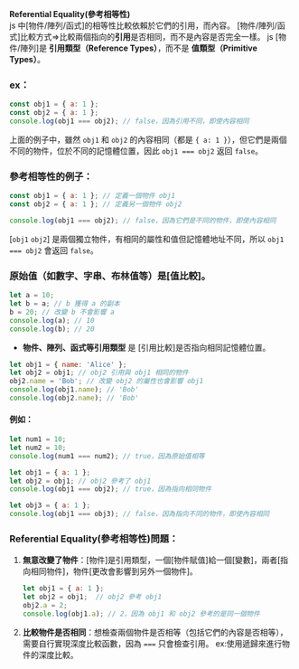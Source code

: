 
**Referential Equality(參考相等性)**  
js 中[物件/陣列/函式]的相等性比較依賴於它們的引用，而內容。
[物件/陣列/函式]比較方式=>比較兩個指向的**引用**是否相同，而不是內容是否完全一樣。
js [物件/陣列]是 **引用類型（Reference Types）**，而不是 **值類型（Primitive Types）**。

### ex：
```js
const obj1 = { a: 1 };
const obj2 = { a: 1 };
console.log(obj1 === obj2); // false，因為引用不同，即使內容相同
```
上面的例子中，雖然 `obj1` 和 `obj2` 的內容相同（都是 `{ a: 1 }`），但它們是兩個不同的物件，位於不同的記憶體位置，因此 `obj1 === obj2` 返回 `false`。

### 參考相等性的例子：

```js
const obj1 = { a: 1 }; // 定義一個物件 obj1
const obj2 = { a: 1 }; // 定義另一個物件 obj2

console.log(obj1 === obj2); // false，因為它們是不同的物件，即使內容相同
```
 [`obj1` `obj2`] 是兩個獨立物件，有相同的屬性和值但記憶體地址不同，所以 `obj1 === obj2` 會返回 `false`。

### 原始值（如數字、字串、布林值等）是[值比較]。

```js
let a = 10;
let b = a; // b 獲得 a 的副本
b = 20; // 改變 b 不會影響 a
console.log(a); // 10
console.log(b); // 20

```
- **物件、陣列、函式等引用類型** 是 [引用比較]是否指向相同記憶體位置。
```js
let obj1 = { name: 'Alice' };
let obj2 = obj1; // obj2 引用與 obj1 相同的物件
obj2.name = 'Bob'; // 改變 obj2 的屬性也會影響 obj1
console.log(obj1.name); // 'Bob'
console.log(obj2.name); // 'Bob'
```
#### 例如：
```js
let num1 = 10;
let num2 = 10;
console.log(num1 === num2); // true，因為原始值相等

let obj1 = { a: 1 };
let obj2 = obj1; // obj2 參考了 obj1
console.log(obj1 === obj2); // true，因為指向相同物件

let obj3 = { a: 1 };
console.log(obj1 === obj3); // false，因為指向不同的物件，即使內容相同
```
### Referential Equality(參考相等性)問題：
1. **無意改變了物件**：[物件]是引用類型，一個[物件賦值]給一個[變數]，兩者[指向相同物件]，物件[更改會影響到另外一個物件]。
   ```js
   let obj1 = { a: 1 };
   let obj2 = obj1;  // obj2 參考 obj1
   obj2.a = 2;
   console.log(obj1.a); // 2，因為 obj1 和 obj2 參考的是同一個物件
   ```
2. **比較物件是否相同**：想檢查兩個物件是否相等（包括它們的內容是否相等），需要自行實現深度比較函數，因為 `===` 只會檢查引用。
ex:使用遞歸來進行物件的深度比較。

